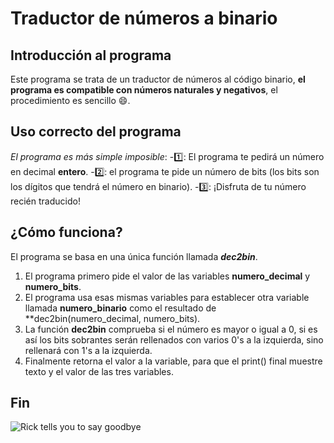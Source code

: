 # Traductor de números a binario

## Introducción al programa
Este programa se trata de un traductor de números al código binario, **el programa es compatible con números naturales y negativos**, el procedimiento es sencillo 😄.

## Uso correcto del programa
_El programa es más simple imposible_:
-1️⃣: El programa te pedirá un número en decimal **entero**.
-2️⃣: el programa te pide un número de bits (los bits son los dígitos que tendrá el número en binario).
-3️⃣: ¡Disfruta de tu número recién traducido!

## ¿Cómo funciona?
El programa se basa en una única función llamada ***dec2bin***.
1. El programa primero pide el valor de las variables **numero_decimal** y **numero_bits**.
2. El programa usa esas mismas variables para establecer otra variable llamada **numero_binario** como el resultado de **dec2bin(numero_decimal, numero_bits).
3. La función **dec2bin** comprueba si el número es mayor o igual a 0, si es así los bits sobrantes serán rellenados con varios 0's a la izquierda, sino rellenará con 1's a la izquierda.
4. Finalmente retorna el valor a la variable, para que el print() final muestre texto y el valor de las tres variables.

## Fin
![Rick tells you to say goodbye](https://i.pinimg.com/1200x/39/80/81/398081ba32bcccafeb73ec1a67e830bd.jpg)
